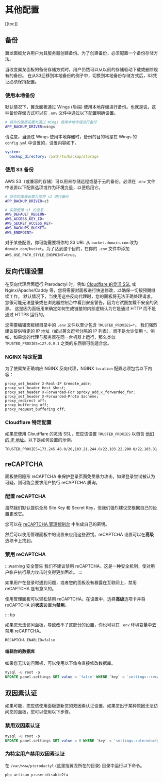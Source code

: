 # 其他配置

[[toc]]

## 备份

翼龙面板允许用户为其服务器创建备份。为了创建备份，必须配置一个备份存储方法。

当改变翼龙面板的备份存储方式时，用户仍然可以从以前的存储驱动下载或删除现有的备份。
在从S3迁移到本地备份的例子中，切换到本地备份存储方式后，S3凭证必须保持配置。

### 使用本地备份

默认情况下，翼龙面板通过 Wings (后端) 使用本地存储进行备份。也就是说，这种备份存储方式可以在 `.env` 文件中通过以下配置明确设置。

```bash
# 将你的面板设置为通过 Wings 使用本地存储进行备份
APP_BACKUP_DRIVER=wings
```

请注意，当通过 Wings 使用本地存储时，备份的目的地是在 Wings 的 `config.yml` 中设置的，设置内容如下。

```yml
system:
  backup_directory: /path/to/backup/storage
```

### 使用 S3 备份

AWS S3（或兼容的存储）可以用来存储远程或基于云的备份。必须在 `.env` 文件中设置以下配置选项或作为环境变量，以便启用它。

```bash
# 将你的面板设置为使用 s3 进行备份
APP_BACKUP_DRIVER=s3

# 实际使用 s3 的信息
AWS_DEFAULT_REGION=
AWS_ACCESS_KEY_ID=
AWS_SECRET_ACCESS_KEY=
AWS_BACKUPS_BUCKET=
AWS_ENDPOINT=
```
对于某些配置，你可能需要将你的 S3 URL 从 `bucket.domain.com` 改为 `domain.com/bucket`。为了达到这个目的，在你的 `.env` 文件中添加 `AWS_USE_PATH_STYLE_ENDPOINT=true`。

## 反向代理设置

在反向代理后面运行 Pterodactyl 时，例如 [Cloudflare 的灵活 SSL](https://support.cloudflare.com/hc/en-us/articles/200170416-What-do-the-SSL-options-mean-) 或 Nginx/Apache/Caddy 等，您将需要对面板进行快速修改，以确保一切按预期继续工作。
默认情况下，当使用这些反向代理时，您的面板将无法正确处理请求。
您很可能无法登录或在浏览器控制台中看到安全警告，因为它试图加载不安全的资源。
这是因为面板用来确定如何生成链接的内部逻辑认为它是通过 HTTP 而不是通过 HTTPS 运行的。

您需要编辑面板根目录中的 `.env` 文件以至少包含 `TRUSTED_PROXIES=*`。
我们强烈建议提供特定的 IP 地址（或以英文逗号分隔的 IP 列表），而不是允许使用 `*`。例如，如果您的代理与服务器在同一台机器上运行，那么类似  `TRUSTED_PROXIES=127.0.0.1` 之类的东西很可能适合您。

### NGINX 特定配置

为了使翼龙正确响应 NGINX 反向代理，NGINX `location` 配置必须包含以下内容：

```Nginx
proxy_set_header X-Real-IP $remote_addr;
proxy_set_header Host $host;
proxy_set_header X-Forwarded-For $proxy_add_x_forwarded_for;
proxy_set_header X-Forwarded-Proto $scheme;
proxy_redirect off;
proxy_buffering off;
proxy_request_buffering off;
```

### Cloudflare 特定配置
如果您使用 Cloudflare 的灵活 SSL，您应该设置 `TRUSTED_PROXIES` 以包含 [他们的 IP 地址](https://www.cloudflare.com/ips/)。以下是如何设置的示例。

```text
TRUSTED_PROXIES=173.245.48.0/20,103.21.244.0/22,103.22.200.0/22,103.31.4.0/22,141.101.64.0/18,108.162.192.0/18,190.93.240.0/20,188.114.96.0/20,197.234.240.0/22,198.41.128.0/17,162.158.0.0/15,104.16.0.0/13,104.24.0.0/14,172.64.0.0/13,131.0.72.0/22
```

## reCAPTCHA

面板使用隐形 reCAPTCHA 来保护登录页面免受暴力攻击。如果登录尝试被认为可疑，则可能会要求用户执行 reCAPTCHA 质询。

### 配置 reCAPTCHA

虽然我们默认提供全局 Site Key 和 Secret Key，但我们强烈建议您根据自己的设置更改它。

您可以在 [reCAPTCHA 管理控制台](https://www.google.com/recaptcha/admin) 中生成自己的密钥。

然后可以使用管理面板中的设置来应用这些密钥。reCAPTCHA 设置可以在**高级**选项卡上找到。

### 禁用 reCAPTCHA

:::warning 安全警告
我们不建议禁用 reCAPTCHA。这是一种安全机制，使对用户帐户执行暴力攻击时变得更加困难。
:::

如果用户在登录时遇到问题，或者您的面板没有暴露在互联网上，禁用 reCAPTCHA 是有意义的。

使用管理面板可以轻松禁用 reCAPTCHA。在设置中，选择**高级**选项卡并将 reCAPTCHA 的**状态**设置为**禁用**。

::: tip 

如果您无法访问面板，导致改不了这部分的设置，你也可以在 `.env` 环境变量中去禁用 reCAPTCHA。

```
RECAPTCHA_ENABLED=false
```

#### 编辑你的数据库

如果您无法访问面板，可以使用以下命令直接修改数据库。


```sql
mysql -u root -p
UPDATE panel.settings SET value = 'false' WHERE `key` = 'settings::recaptcha:enabled';
```

## 双因素认证

如果可能，您应该使用面板更新您的双因素认证设置。如果您出于某种原因无法访问您的面板，您可以使用以下步骤。

### 禁用双因素认证

```sql
mysql -u root -p
UPDATE panel.settings SET value = 0 WHERE `key` = 'settings::pterodactyl:auth:2fa_required';
```

### 为特定用户禁用双因素认证

在 `/var/www/pterodactyl` (这里指翼龙所在的目录) 目录中运行以下命令。

``` bash
php artisan p:user:disable2fa
```

